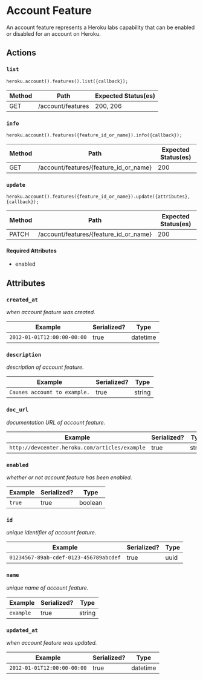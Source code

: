 # Account Feature

An account feature represents a Heroku labs capability that can be enabled or disabled for an account on Heroku.

## Actions

### `list`

`heroku.account().features().list({callback});`

Method | Path | Expected Status(es)
--- | --- | ---
GET | /account/features | 200, 206

### `info`

`heroku.account().features({feature_id_or_name}).info({callback});`

Method | Path | Expected Status(es)
--- | --- | ---
GET | /account/features/{feature_id_or_name} | 200

### `update`

`heroku.account().features({feature_id_or_name}).update({attributes}, {callback});`

Method | Path | Expected Status(es)
--- | --- | ---
PATCH | /account/features/{feature_id_or_name} | 200


#### Required Attributes

- enabled

## Attributes

### `created_at`

*when account feature was created.*

Example | Serialized? | Type
--- | --- | ---
`2012-01-01T12:00:00-00:00` | true | datetime

### `description`

*description of account feature.*

Example | Serialized? | Type
--- | --- | ---
`Causes account to example.` | true | string

### `doc_url`

*documentation URL of account feature.*

Example | Serialized? | Type
--- | --- | ---
`http://devcenter.heroku.com/articles/example` | true | string

### `enabled`

*whether or not account feature has been enabled.*

Example | Serialized? | Type
--- | --- | ---
`true` | true | boolean

### `id`

*unique identifier of account feature.*

Example | Serialized? | Type
--- | --- | ---
`01234567-89ab-cdef-0123-456789abcdef` | true | uuid

### `name`

*unique name of account feature.*

Example | Serialized? | Type
--- | --- | ---
`example` | true | string

### `updated_at`

*when account feature was updated.*

Example | Serialized? | Type
--- | --- | ---
`2012-01-01T12:00:00-00:00` | true | datetime

